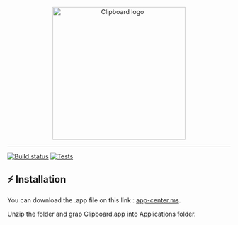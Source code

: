 <p align="center">
  <img width="300" alt="Clipboard logo" src="https://user-images.githubusercontent.com/67638928/204757473-c906cb3d-0c0c-469b-a2d4-5a140577c227.png"/>
</p>

---

[![Build status](https://build.appcenter.ms/v0.1/apps/c3a8c701-d160-4bde-ba24-0df560b4c934/branches/main/badge)](https://appcenter.ms)
[![Tests](https://github.com/ThomasBernard03/Clipboard/actions/workflows/tests.yml/badge.svg)](https://github.com/ThomasBernard03/Clipboard/actions/workflows/tests.yml)


## ⚡️ Installation

You can download the .app file on this link : [app-center.ms](https://install.appcenter.ms/users/thomas.bernard.310-gmail.com/apps/Clipboard).

Unzip the folder and grap Clipboard.app into Applications folder.
